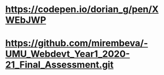 # https://codepen.io/dorian_g/pen/XWEbJWP

# https://github.com/mirembeva/-UMU_Webdevt_Year1_2020-21_Final_Assessment.git
